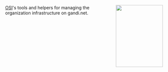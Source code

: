 <a href="https://opensource.org/licenses"><img align="right" width="150" height="200" src="https://opensource.org/files/OSIApproved.png"></a>
[OSI](https://opensource.org)'s tools and helpers for managing the organization
infrastructure on gandi.net.
